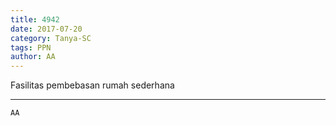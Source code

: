 ```yaml
---
title: 4942
date: 2017-07-20
category: Tanya-SC
tags: PPN
author: AA
---
```


Fasilitas pembebasan rumah sederhana

---



`AA`
